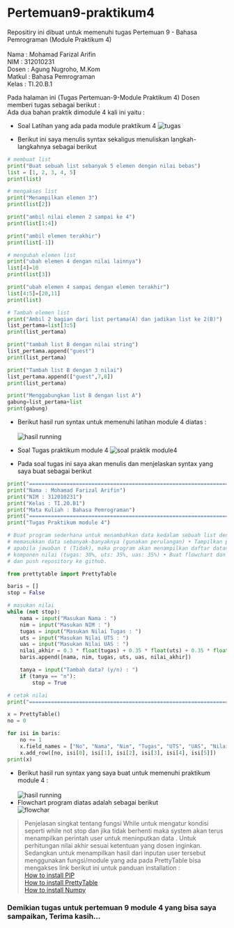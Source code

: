 # Pertemuan9-praktikum4

Repositiry ini dibuat untuk memenuhi tugas Pertemuan 9 - Bahasa Pemrograman (Module Praktikum 4)<br><br>
Nama : Mohamad Farizal Arifin <br>
NIM : 312010231<br>
Dosen : Agung Nugroho, M.Kom<br>
Matkul : Bahasa Pemrograman<br>
Kelas : TI.20.B.1<br>

Pada halaman ini (Tugas Pertemuan-9-Module Praktikum 4) Dosen memberi tugas sebagai berikut : <br>
Ada dua bahan praktik dimodule 4 kali ini yaitu :<br>

* Soal Latihan yang ada pada module praktikum 4
![tugas](pict/latihanmodule4.PNG)<br>

* Berikut ini saya menulis syntax sekaligus menuliskan langkah-langkahnya sebagai berikut 

```python
# membuat list
print("Buat sebuah list sebanyak 5 elemen dengan nilai bebas")
list = [1, 2, 3, 4, 5]
print(list)

# mengakses list
print("Menampilkan elemen 3")
print(list[2])

print("ambil nilai elemen 2 sampai ke 4")
print(list[1:4])

print("ambil elemen terakhir")
print(list[-1])

# mengubah elemen list
print("ubah elemen 4 dengan nilai lainnya")
list[4]=10
print(list[3])

print("ubah elemen 4 sampai dengan elemen terakhir")
list[4:5]=[20,11]
print(list)

# Tambah elemen list
print("Ambil 2 bagian dari list pertama(A) dan jadikan list ke 2(B)")
list_pertama=list[3:5]
print(list_pertama)

print("tambah list B dengan nilai string")
list_pertama.append("guest")
print(list_pertama)

print("Tambah list B dengan 3 nilai")
list_pertama.append(["guest",7,8])
print(list_pertama)

print("Menggabungkan list B dengan list A")
gabung=list_pertama+list
print(gabung)
```
* Berikut hasil run syntax untuk memenuhi latihan module 4 diatas :<br><br>
![hasil running](pict/run-latihan4.PNG)<br>

* Soal Tugas praktikum module 4
![soal praktik module4](pict/tugas-praktikum-module4.PNG)<br>

* Pada soal tugas ini saya akan menulis dan menjelaskan syntax yang saya buat sebagai berikut<br>

```python
print("===================================================================")
print("Nama : Mohamad Farizal Arifin")
print("NIM : 312010231")
print("Kelas : TI.20.B1")
print("Mata Kuliah : Bahasa Pemrograman")
print("===================================================================")
print("Tugas Praktikum module 4")

# Buat program sederhana untuk menambahkan data kedalam sebuah list dengan rincian sebagai berikut: • Progam meminta
# memasukkan data sebanyak-banyaknya (gunakan perulangan) • Tampilkan pertanyaan untuk menambah data (y/t?),
# apabila jawaban t (Tidak), maka program akan menampilkan daftar datanya. • Nilai Akhir diambil dari perhitungan 3
# komponen nilai (tugas: 30%, uts: 35%, uas: 35%) • Buat flowchart dan penjelasan programnya pada README.md. • Commit
# dan push repository ke github.

from prettytable import PrettyTable

baris = []
stop = False

# masukan nilai
while (not stop):
    nama = input("Masukan Nama : ")
    nim = input("Masukan NIM : ")
    tugas = input("Masukan Nilai Tugas : ")
    uts = input("Masukan Nilai UTS : ")
    uas = input("Masukan Nilai UAS : ")
    nilai_akhir = 0.3 * float(tugas) + 0.35 * float(uts) + 0.35 * float(uas)
    baris.append([nama, nim, tugas, uts, uas, nilai_akhir])

    tanya = input("Tambah data? (y/n) : ")
    if (tanya == "n"):
        stop = True

# cetak nilai
print("===================================================================")

x = PrettyTable()
no = 0

for isi in baris:
    no += 1
    x.field_names = ["No", "Nama", "Nim", "Tugas", "UTS", "UAS", "Nilai Akhir"]
    x.add_row([no, isi[0], isi[1], isi[2], isi[3], isi[4], isi[5]])
print(x)
```
* Berikut hasil run syntax yang saya buat untuk memenuhi praktikum module 4 :<br><br>
![hasil running](pict/run-praktikum4.PNG)<br>
* Flowchart program diatas adalah sebagai berikut <br>
![flowchar](pict/flowchart-module4.png)
> Penjelasan singkat tentang fungsi While untuk mengatur kondisi seperti while not stop dan jika tidak berhenti maka system akan terus menampilkan perintah user untuk meninputkan data . Untuk perhitungan nilai akhir sesuai ketentuan yang dosen inginkan. Sedangkan untuk menampilkan hasil dari inputan user tersebut menggunakan fungsi/module yang ada pada PrettyTable bisa mengakses link berikut ini untuk panduan installation : <br>
> [How to install PIP](https://phoenixnap.com/kb/install-pip-windows)<br>
>[How to install PrettyTable](https://pypi.org/project/prettytable/)<br>
>[How to install Numpy](https://stackoverflow.com/questions/60496280/python-error-modulenotfounderror-no-module-named-modulename/60496306#60496306?newreg=38536a77f74f40a691560e099363f4c3)<br>

### Demikian tugas untuk pertemuan 9 module 4 yang bisa saya sampaikan, Terima kasih...